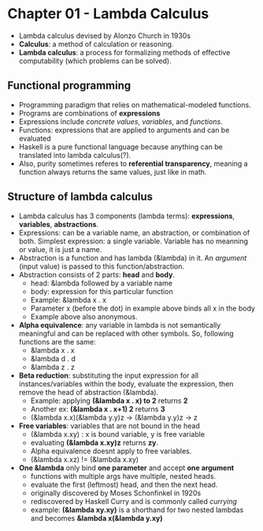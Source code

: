 # Chapter 01 - Lambda Calculus

* Lambda calculus devised by Alonzo Church in 1930s
* **Calculus**: a method of calculation or reasoning.
* **Lambda calculus**: a process for formalizing methods of effective
    computability (which problems can be solved).

## Functional programming

* Programming paradigm that relies on mathematical-modeled functions.
* Programs are combinations of **expressions**
* Expressions include *concrete values*, *variables*, and *functions*.
* Functions: expressions that are applied to arguments and can be evaluated
* Haskell is a pure functional language because anything can be translated into lambda calculus(?).
* Also, purity sometimes referes to **referential transparency**, meaning a
  function always returns the same values, just like in math.

## Structure of lambda calculus

* Lambda calculus has 3 components (lambda terms): **expressions**, **variables**, **abstractions**.
* Expressions: can be a variable name, an abstraction, or combination of both.
  Simplest expression: a single variable. Variable has no meanning or value, it is just a name.
* Abstraction is a function and has lambda (&lambda) in it. An *argument*
  (input value) is passed to this function/abstraction.
* Abstraction consists of 2 parts: **head** and **body**.
    * head: &lambda followed by a variable name
    * body: expression for this particular function
    * Example: &lambda x . x
    * Parameter x (before the dot) in example above binds all x in the body
    * Example above also anonymous.
* **Alpha equivalence**: any variable in lambda is not semantically meaningful and
  can be replaced with other symbols. So, following functions are the same:
    * &lambda x . x
    * &lambda d . d
    * &lambda z . z 
* **Beta reduction**: substituting the input expression for all instances/variables
  within the body, evaluate the expression, then remove the head of abstraction (&lambda).
    * Example: applying **(&lambda x . x) to 2** returns **2**
    * Another ex: **(&lambda x . x+1) 2**  returns **3**
    * (&lambda x.x)(&lambda y.y)z -> (&lambda y.y)z -> z
* **Free variables**: variables that are not bound in the head
    * (&lambda x.xy) : x is bound variable, y is free variable
    * evaluating **(&lambda x.xy)z** returns **zy**.
    * Alpha equivalence doesnt apply to free variables.
    * (&lambda x.xz) != (&lambda x.xy)
* **One &lambda** only bind **one parameter** and accept **one argument**
    * functions with multiple args have multiple, nested heads.
    * evaluate the first (leftmost) head, and then the next head.
    * originally discovered by Moses Schonfinkel in 1920s
    * rediscovered by Haskell Curry and is commonly called *currying*
    * example: **(&lambda xy.xy)** is a shorthand for two nested lambdas and
      becomes **&lambda x(&lambda y.xy)**
